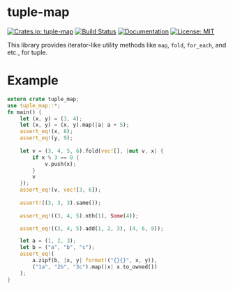 # tuple-map
[![Crates.io: tuple-map](http://meritbadge.herokuapp.com/tuple-map)](https://crates.io/crates/tuple-map)
[![Build Status](https://travis-ci.org/kngwyu/tuple-map.svg?branch=master)](https://travis-ci.org/kngwyu/tuple-map)
[![Documentation](https://docs.rs/tuple-map/badge.svg)](https://docs.rs/tuple-map)
[![License: MIT](https://img.shields.io/badge/license-MIT-blue.svg)](LICENSE)

This library provides iterator-like utility methods like `map`, `fold`, `for_each`, and etc., for tuple.

# Example

``` rust
extern crate tuple_map;
use tuple_map::*;
fn main() {
    let (x, y) = (3, 4);
    let (x, y) = (x, y).map(|a| a + 5);
    assert_eq!(x, 8);
    assert_eq!(y, 9);
    
    let v = (3, 4, 5, 6).fold(vec![], |mut v, x| {
        if x % 3 == 0 {
            v.push(x);
        }
        v
    });
    assert_eq!(v, vec![3, 6]);
    
    assert!((3, 3, 3).same());
    
    assert_eq!((3, 4, 5).nth(1), Some(4));

    assert_eq!((3, 4, 5).add(1, 2, 3), (4, 6, 8));

    let a = (1, 2, 3);
    let b = ("a", "b", "c");
    assert_eq!(
        a.zipf(b, |x, y| format!("{}{}", x, y)),
        ("1a", "2b", "3c").map(|x| x.to_owned())
    );
}

```

